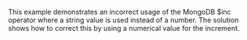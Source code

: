 This example demonstrates an incorrect usage of the MongoDB $inc operator where a string value is used instead of a number.  The solution shows how to correct this by using a numerical value for the increment.